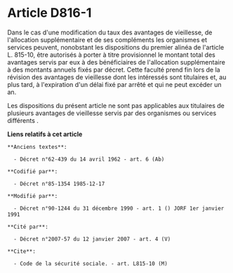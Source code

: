 # Article D816-1

Dans le cas d'une modification du taux des avantages de vieillesse, de l'allocation supplémentaire et de ses compléments les
organismes et services peuvent, nonobstant les dispositions du premier alinéa de l'article L. 815-10, être autorisés à porter
à titre provisionnel le montant total des avantages servis par eux à des bénéficiaires de l'allocation supplémentaire à des
montants annuels fixés par décret. Cette faculté prend fin lors de la révision des avantages de vieillesse dont les
intéressés sont titulaires et, au plus tard, à l'expiration d'un délai fixé par arrêté et qui ne peut excéder un an. 

Les dispositions du présent article ne sont pas applicables aux titulaires de plusieurs avantages de vieillesse servis par
des organismes ou services différents    .

**Liens relatifs à cet article**

	**Anciens textes**:

	  - Décret n°62-439 du 14 avril 1962 - art. 6 (Ab)

	**Codifié par**:

	  - Décret n°85-1354 1985-12-17

	**Modifié par**:

	  - Décret n°90-1244 du 31 décembre 1990 - art. 1 () JORF 1er janvier 1991

	**Cité par**:

	  - Décret n°2007-57 du 12 janvier 2007 - art. 4 (V)

	**Cite**:

	  - Code de la sécurité sociale. - art. L815-10 (M)
